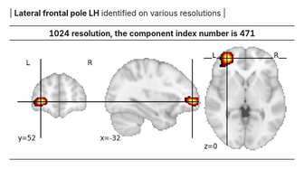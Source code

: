 


| **Lateral frontal pole LH** identified on various resolutions |

| 1024 resolution, the component index number is 471|  
|:---:|  
| ![Component 1024](../1024/final/471.jpg "From component 1024: Lateral frontal pole LH") |